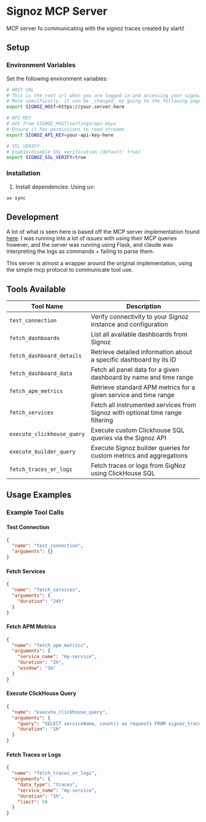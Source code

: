 # Signoz MCP Server

MCP server fo communicating with the signoz traces created by slarti!

## Setup

### Environment Variables

Set the following environment variables:

```bash
# HOST URL
# This is the root url when you are logged in and accessing your signoz settings. 
# More specifically, it can be _changed_ by going to the following page: https://SIGNOZ_HOST/settings/custom-domain-settings
export SIGNOZ_HOST=https://your.server.here

# API KEY
# Get from SIGNOZ_HOST/settings/api-keys
# Ensure it has permissions to read streams
export SIGNOZ_API_KEY=your-api-key-here

# SSL VERIFY
# Enable/disable SSL verification (default: true)
export SIGNOZ_SSL_VERIFY=true
```

### Installation

1. Install dependencies:
Using uv:
```bash
uv sync
```

## Development

A lot of what is seen here is based off the MCP server implementation found [here](https://github.com/DrDroidLab/signoz-mcp-server). I was running into a lot of issues with using their MCP queries however, and the server was running using Flask, and claude was interpreting the logs as commands + failing to parse them. 

This server is almost a wrapper around the original implementation, using the simple mcp protocol to communicate tool use. 


## Tools Available

| Tool Name | Description |
|-----------|-------------|
| `test_connection` | Verify connectivity to your Signoz instance and configuration |
| `fetch_dashboards` | List all available dashboards from Signoz |
| `fetch_dashboard_details` | Retrieve detailed information about a specific dashboard by its ID |
| `fetch_dashboard_data` | Fetch all panel data for a given dashboard by name and time range |
| `fetch_apm_metrics` | Retrieve standard APM metrics for a given service and time range |
| `fetch_services` | Fetch all instrumented services from Signoz with optional time range filtering |
| `execute_clickhouse_query` | Execute custom Clickhouse SQL queries via the Signoz API |
| `execute_builder_query` | Execute Signoz builder queries for custom metrics and aggregations |
| `fetch_traces_or_logs` | Fetch traces or logs from SigNoz using ClickHouse SQL |


## Usage Examples

### Example Tool Calls

#### Test Connection
```json
{
  "name": "test_connection",
  "arguments": {}
}
```

#### Fetch Services
```json
{
  "name": "fetch_services", 
  "arguments": {
    "duration": "24h"
  }
}
```

#### Fetch APM Metrics
```json
{
  "name": "fetch_apm_metrics",
  "arguments": {
    "service_name": "my-service",
    "duration": "2h",
    "window": "1m"
  }
}
```

#### Execute ClickHouse Query
```json
{
  "name": "execute_clickhouse_query",
  "arguments": {
    "query": "SELECT serviceName, count() as requests FROM signoz_traces.distributed_signoz_index_v3 WHERE timestamp >= now() - INTERVAL 1 HOUR GROUP BY serviceName",
    "duration": "1h"
  }
}
```

#### Fetch Traces or Logs
```json
{
  "name": "fetch_traces_or_logs",
  "arguments": {
    "data_type": "traces",
    "service_name": "my-service", 
    "duration": "1h",
    "limit": 50
  }
}
```
